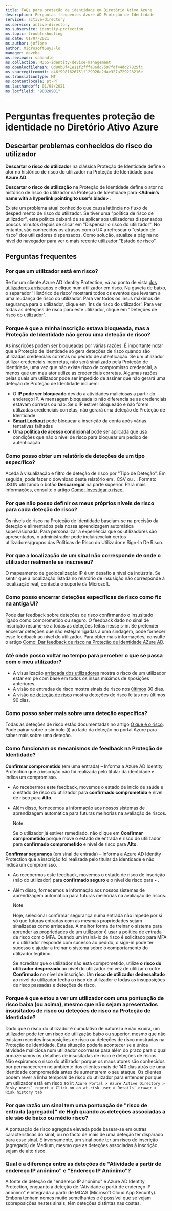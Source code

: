 ```yaml
---
title: FAQs para proteção de identidade em Diretório Ativo Azure
description: Perguntas frequentes Azure AD Proteção de Identidade
services: active-directory
ms.service: active-directory
ms.subservice: identity-protection
ms.topic: troubleshooting
ms.date: 01/07/2021
ms.author: joflore
author: MicrosoftGuyJFlo
manager: daveba
ms.reviewer: sahandle
ms.collection: M365-identity-device-management
ms.openlocfilehash: 0d80b8f41e11f2fffa86dc7597fdf44dd27825fc
ms.sourcegitcommit: e46f9981626751f129926a2dae327a729228216e
ms.translationtype: MT
ms.contentlocale: pt-PT
ms.lasthandoff: 01/08/2021
ms.locfileid: "98028901"
---
```

# <a name="frequently-asked-questions-identity-protection-in-azure-active-directory"></a>Perguntas frequentes proteção de identidade no Diretório Ativo Azure

## <a name="dismiss-user-risk-known-issues"></a>Descartar problemas conhecidos do risco do utilizador

**Descartar o risco do utilizador** na clássica Proteção de Identidade define o ator no histórico de risco do utilizador na Proteção de Identidade para **Azure AD**.

**Descartar o risco de utilização** na Proteção de Identidade define o ator no histórico de risco do utilizador na Proteção de Identidade para **\<Admin’s name with a hyperlink pointing to user’s blade\>** .

Existe um problema atual conhecido que causa latência no fluxo de despedimento de risco do utilizador. Se tiver uma "política de risco de utilizador", esta política deixará de se aplicar aos utilizadores dispensados poucos minutos depois de clicar em "Dispensar o risco do utilizador". No entanto, são conhecidos os atrasos com o UX a refrescar o "estado de risco" dos utilizadores dispensados. Como solução, atualize a página no nível do navegador para ver o mais recente utilizador "Estado de risco".


## <a name="frequently-asked-questions"></a>Perguntas frequentes

### <a name="why-is-a-user-is-at-risk"></a>Por que um utilizador está em risco?

Se for um cliente Azure AD Identity Protection, vá ao ponto de vista [dos utilizadores arriscados](howto-identity-protection-investigate-risk.md#risky-users) e clique num utilizador em risco. Na gaveta de baixo, o separador 'Histórico de risco' mostrará todos os eventos que levaram a uma mudança de risco do utilizador. Para ver todos os insus máximos de segurança para o utilizador, clique em 'Ins de risco do utilizador'. Para ver todas as deteções de risco para este utilizador, clique em "Deteções de risco do utilizador".

### <a name="why-was-my-sign-in-blocked-but-identity-protection-didnt-generate-a-risk-detection"></a>Porque é que a minha inscrição estava bloqueada, mas a Proteção de Identidade não gerou uma deteção de risco?
As inscrições podem ser bloqueadas por várias razões. É importante notar que a Proteção de Identidade só gera deteções de risco quando são utilizadas credenciais corretas no pedido de autenticação. Se um utilizador utilizar credenciais incorretas, não será sinalizado pela Proteção de Identidade, uma vez que não existe risco de compromisso credencial, a menos que um mau ator utilize as credenciais corretas. Algumas razões pelas quais um utilizador pode ser impedido de assinar que não gerará uma deteção de Proteção de Identidade incluem:
* O **IP pode ser bloqueado** devido a atividades maliciosas a partir do endereço IP. A mensagem bloqueada ip não diferencia se as credenciais estavam corretas ou não. Se o IP estiver bloqueado e não forem utilizadas credenciais corretas, não gerará uma deteção de Proteção de Identidade
* **[Smart Lockout](../authentication/howto-password-smart-lockout.md)** pode bloquear a inscrição da conta após várias tentativas falhadas
* Uma **política de acesso condicional** pode ser aplicada que usa condições que não o nível de risco para bloquear um pedido de autenticação

### <a name="how-can-i-get-a-report-of-detections-of-a-specific-type"></a>Como posso obter um relatório de deteções de um tipo específico?

Aceda à visualização e filtro de deteção de risco por "Tipo de Deteção". Em seguida, pode fazer o download deste relatório em . CSV ou . . Formato JSON utilizando o botão **Descarregar** na parte superior. Para mais informações, consulte o artigo [Como: Investigar o risco.](howto-identity-protection-investigate-risk.md#risk-detections)

### <a name="why-cant-i-set-my-own-risk-levels-for-each-risk-detection"></a>Por que não posso definir os meus próprios níveis de risco para cada deteção de risco?

Os níveis de risco na Proteção de Identidade baseiam-se na precisão da deteção e alimentados pela nossa aprendizagem automática supervisionada. Para personalizar a experiência que os utilizadores são apresentados, o administrador pode incluir/excluir certos utilizadores/grupos das Políticas de Risco do Utilizador e Sign-In De Risco.

### <a name="why-does-the-location-of-a-sign-in-not-match-where-the-user-truly-signed-in-from"></a>Por que a localização de um sinal não corresponde de onde o utilizador realmente se inscreveu?

O mapeamento de geolocalização IP é um desafio a nível da indústria. Se sentir que a localização listada no relatório de insusição não corresponde à localização real, contacte o suporte da Microsoft. 

### <a name="how-can-i-close-specific-risk-detections-like-i-did-in-the-old-ui"></a>Como posso encerrar deteções específicas de risco como fiz na antiga UI?

Pode dar feedback sobre deteções de risco confirmando o insusitado ligado como comprometido ou seguro. O feedback dado no sinal de inscrição resume-se a todas as deteções feitas nesse s-in. Se pretender encerrar deteções que não estejam ligadas a uma sindagem, pode fornecer esse feedback ao nível do utilizador. Para obter mais informações, consulte o artigo [Como: Dar feedback de risco na Proteção de Identidade AZure AD](howto-identity-protection-risk-feedback.md).

### <a name="how-far-can-i-go-back-in-time-to-understand-whats-going-on-with-my-user"></a>Até onde posso voltar no tempo para perceber o que se passa com o meu utilizador?

- A visualização [arriscada dos utilizadores](howto-identity-protection-investigate-risk.md#risky-users) mostra o risco de um utilizador estar em pé com base em todos os insus máximos de sposições anteriores. 
- A visão de entradas de risco mostra sinais de risco nos [últimos](howto-identity-protection-investigate-risk.md#risky-sign-ins) 30 dias. 
- A visão [de deteção de risco](howto-identity-protection-investigate-risk.md#risk-detections) mostra deteções de risco feitas nos últimos 90 dias.

### <a name="how-can-i-learn-more-about-a-specific-detection"></a>Como posso saber mais sobre uma deteção específica?

Todas as deteções de risco estão documentadas no artigo [O que é o risco](concept-identity-protection-risks.md#risk-types-and-detection). Pode pairar sobre o símbolo (i) ao lado da deteção no portal Azure para saber mais sobre uma deteção.

### <a name="how-do-the-feedback-mechanisms-in-identity-protection-work"></a>Como funcionam os mecanismos de feedback na Proteção de Identidade?

**Confirmar comprometido** (em uma entrada) – Informa a Azure AD Identity Protection que a inscrição não foi realizada pelo titular da identidade e indica um compromisso.

- Ao recebermos este feedback, movemos o estado de início de saúde e o estado de risco do utilizador para **confirmado comprometido** e nível de risco para **Alto.**

- Além disso, fornecemos a informação aos nossos sistemas de aprendizagem automática para futuras melhorias na avaliação de riscos.

    > [!NOTE]
    > Se o utilizador já estiver remediado, não clique em **Confirmar comprometido** porque move o estado de entrada e risco do utilizador para **confirmado comprometido** e nível de risco para **Alto**.

**Confirmar segurança** (em sinal de entrada) – Informa a Azure AD Identity Protection que a inscrição foi realizada pelo titular da identidade e não indica um compromisso.

- Ao recebermos este feedback, movemos o estado de risco de inscrição (não do utilizador) para **confirmado seguro** e o nível de risco para **-** .

- Além disso, fornecemos a informação aos nossos sistemas de aprendizagem automática para futuras melhorias na avaliação de riscos. 

    > [!NOTE]
    >Hoje, selecionar confirmar segurança numa entrada não impede por si só que futuras entradas com as mesmas propriedades sejam sinalizadas como arriscadas. A melhor forma de treinar o sistema para aprender as propriedades de um utilizador é usar a política de entrada de risco com o MFA. Quando um insiná-lo de risco é solicitado para MFA e o utilizador responde com sucesso ao pedido, o sign-in pode ter sucesso e ajudar a treinar o sistema sobre o comportamento do utilizador legítimo.
    >
    > Se acreditar que o utilizador não está comprometido, utilize **o risco do utilizador desprezado** ao nível do utilizador em vez de utilizar o cofre **Confirmado** no nível de inscrição. Um **risco de utilizador dedessaltado** ao nível do utilizador fecha o risco do utilizador e todas as insuposições de risco passadas e deteções de risco.

### <a name="why-am-i-seeing-a-user-with-a-low-or-above-risk-score-even-if-no-risky-sign-ins-or-risk-detections-are-shown-in-identity-protection"></a>Porque é que estou a ver um utilizador com uma pontuação de risco baixa (ou acima), mesmo que não sejam apresentados insusitados de risco ou deteções de risco na Proteção de Identidade?

Dado que o risco do utilizador é cumulativo de natureza e não expira, um utilizador pode ter um risco de utilização baixo ou superior, mesmo que não existam recentes insuposições de risco ou deteções de risco mostradas na Proteção de Identidade. Esta situação poderia acontecer se a única atividade maliciosa num utilizador ocorresse para além do prazo para o qual armazenamos os detalhes de insusitadas de risco e deteções de riscos. Não expiramos o risco do utilizador porque os maus atores são conhecidos por permanecerem no ambiente dos clientes mais de 140 dias atrás de uma identidade comprometida antes de aumentarem o seu ataque. Os clientes podem rever a linha temporal de risco do utilizador para entender por que um utilizador está em risco ao ir: `Azure Portal > Azure Active Directory > Risky users’ report > Click on an at-risk user > Details’ drawer > Risk history tab`

### <a name="why-does-a-sign-in-have-a-sign-in-risk-aggregate-score-of-high-when-the-detections-associated-with-it-are-of-low-or-medium-risk"></a>Por que razão um sinal tem uma pontuação de "risco de entrada (agregado)" de High quando as deteções associadas a ele são de baixo ou médio risco?

A pontuação de risco agregada elevada pode basear-se em outras características do sinal, ou no facto de mais de uma deteção ter disparado para esse sinal. E inversamente, um sinal pode ter um risco de inscrição (agregado) de Medium, mesmo que as deteções associadas à inscrição sejam de alto risco.

### <a name="what-is-the-difference-between-the-activity-from-anonymous-ip-address-and-anonymous-ip-address-detections"></a>Qual é a diferença entre as deteções de "Atividade a partir de endereço IP anónimo" e "Endereço IP Anónimo"?

A fonte de deteção de "endereço IP anónimo" é Azure AD Identity Protection, enquanto a deteção de "Atividade a partir de endereço IP anónimo" é integrada a partir de MCAS (Microsoft Cloud App Security). Embora tenham nomes muito semelhantes e é possível que se vejam sobreposições nestes sinais, têm deteções distintas nas costas.
